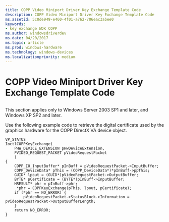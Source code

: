 ```yaml
---
title: COPP Video Miniport Driver Key Exchange Template Code
description: COPP Video Miniport Driver Key Exchange Template Code
ms.assetid: 5c0de949-e460-4f01-a762-706eac3abee0
keywords:
- key exchange WDK COPP
ms.author: windowsdriverdev
ms.date: 04/20/2017
ms.topic: article
ms.prod: windows-hardware
ms.technology: windows-devices
ms.localizationpriority: medium
---
```


# COPP Video Miniport Driver Key Exchange Template Code


## <span id="ddk_copp_video_miniport_driver_key_exchange_template_code_gg"></span><span id="DDK_COPP_VIDEO_MINIPORT_DRIVER_KEY_EXCHANGE_TEMPLATE_CODE_GG"></span>


This section applies only to Windows Server 2003 SP1 and later, and Windows XP SP2 and later.

Use the following example code to retrieve the digital certificate used by the graphics hardware for the COPP DirectX VA device object.

```
VP_STATUS
IoctlCOPPKeyExchange(
    PHW_DEVICE_EXTENSION pHwDeviceExtension,
    PVIDEO_REQUEST_PACKET pVideoRequestPacket
    )
{
    COPP_IO_InputBuffer* pInBuff = pVideoRequestPacket->InputBuffer;
    COPP_DeviceData* pThis = (COPP_DeviceData*)*pInBuff->ppThis;
    GUID* lpout = (GUID*)pVideoRequestPacket->OutputBuffer;
    BYTE* pCertificate = (BYTE*)pInBuff->InputBuffer;
    HRESULT* phr = pInBuff->phr;
     *phr = COPPKeyExchange(pThis, lpout, pCertificate);
    if (*phr == NO_ERROR) {
        pVideoRequestPacket->StatusBlock->Information = pVideoRequestPacket->OutputBufferLength;
    }
    return NO_ERROR;
}
```

 

 





